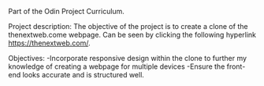 Part of the Odin Project Curriculum. 

Project description: The objective of the project is to create a clone of the thenextweb.come webpage. Can be seen by clicking
the following hyperlink https://thenextweb.com/. 

Objectives:
-Incorporate responsive design within the clone to further my knowledge of creating a webpage for multiple devices
-Ensure the front-end looks accurate and is structured well.
